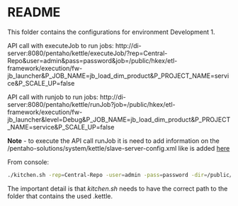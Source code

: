 # README

This folder contains the configurations for environment Development 1.

API call with executeJob to run jobs: 
http://di-server:8080/pentaho/kettle/executeJob/?rep=Central-Repo&user=admin&pass=password&job=/public/hkex/etl-framework/execution/fw-jb_launcher&P_JOB_NAME=jb_load_dim_product&P_PROJECT_NAME=service&P_SCALE_UP=false

API call with runjob to run jobs:
http://di-server:8080/pentaho/kettle/runJob?job=/public/hkex/etl-framework/execution/fw-jb_launcher&level=Debug&P_JOB_NAME=jb_load_dim_product&P_PROJECT_NAME=service&P_SCALE_UP=false

**Note** - to execute the API call runJob it is need to add information on the /pentaho-solutions/system/kettle/slave-server-config.xml like is added [here](https://support.pentaho.com/hc/en-us/articles/208155793-Connecting-the-Data-Integration-Server-to-your-Enterprise-Repository)

From console:

``` sh
./kitchen.sh -rep=Central-Repo -user=admin -pass=password -dir=/public/hkex/etl-framework/execution -job=jb_kitchen_executor -param:P_JOB_NAME=jb_load_dim_product -param:P_PROJECT_NAME=service -level=Minimal
```


The important detail is that _kitchen.sh_ needs to have the correct path to the folder that contains the used .kettle.